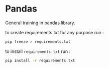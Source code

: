 #  Pandas

General training in pandas library.


to create requirements.txt for any purpose run :
```bash
pip freeze > requirements.txt
```

to install ```requirements.txt``` run :
```bash
pip install -r requirements.txt
```